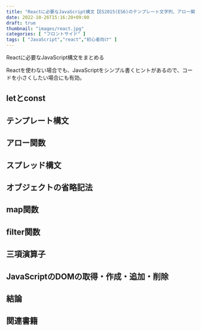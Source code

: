 ```yaml
---
title: "Reactに必要なJavaScript構文【ES2015(ES6)のテンプレート文字列、アロー関数、スプレッド構文、letとconstなど】"
date: 2022-10-26T15:16:20+09:00
draft: true
thumbnail: "images/react.jpg"
categories: [ "フロントサイド" ]
tags: [ "JavaScript","react","初心者向け" ]
---
```



Reactに必要なJavaScript構文をまとめる

Reactを使わない場合でも、JavaScriptをシンプル書くヒントがあるので、コードを小さくしたい場合にも有効。


## letとconst






## テンプレート構文


## アロー関数


## スプレッド構文



## オブジェクトの省略記法


## map関数

## filter関数


## 三項演算子





## JavaScriptのDOMの取得・作成・追加・削除





## 結論





## 関連書籍




